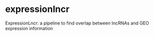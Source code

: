 # expressionlncr
ExpressionLncr: a pipeline to find overlap between lncRNAs and GEO expression information
